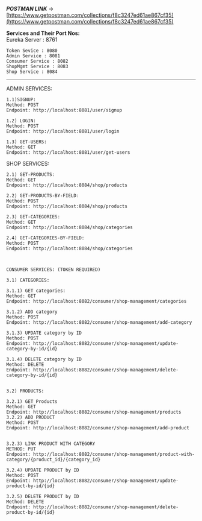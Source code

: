 
**_POSTMAN LINK_** -> [https://www.getpostman.com/collections/f8c3247ed61ae867cf35](https://www.getpostman.com/collections/f8c3247ed61ae867cf35) 


<b> Services and Their Port Nos: </b>    
    Eureka Server : 8761

    Token Sevice : 8080
    Admin Service : 8081
    Consumer Service : 8082
    ShopMgmt Service : 8083
    Shop Service : 8084

******************************************************************

ADMIN SERVICES:

    1.1)SIGNUP:
    Method: POST
    Endpoint: http://localhost:8081/user/signup    

    1.2) LOGIN:
    Method: POST
    Endpoint: http://localhost:8081/user/login    
  
    1.3) GET-USERS:
    Method: GET
    Endpoint: http://localhost:8081/user/get-users



SHOP SERVICES:

    2.1) GET-PRODUCTS:
    Method: GET
    Endpoint: http://localhost:8084/shop/products    

    2.2) GET-PRODUCTS-BY-FIELD:
    Method: POST
    Endpoint: http://localhost:8084/shop/products    

    2.3) GET-CATEGORIES:
    Method: GET
    Endpoint: http://localhost:8084/shop/categories    

    2.4) GET-CATEGORIES-BY-FIELD:
    Method: POST
    Endpoint: http://localhost:8084/shop/categories    



    CONSUMER SERVICES: (TOKEN REQUIRED)

    3.1) CATEGORIES:

    3.1.1) GET categories:
    Method: GET
    Endpoint: http://localhost:8082/consumer/shop-management/categories    

    3.1.2) ADD category
    Method: POST
    Endpoint: http://localhost:8082/consumer/shop-management/add-category    

    3.1.3) UPDATE category by ID
    Method: POST
    Endpoint: http://localhost:8082/consumer/shop-management/update-category-by-id/{id}   

    3.1.4) DELETE category by ID
    Method: DELETE
    Endpoint: http://localhost:8082/consumer/shop-management/delete-category-by-id/{id}


    3.2) PRODUCTS:

    3.2.1) GET Products
    Method: GET
    Endpoint: http://localhost:8082/consumer/shop-management/products    3.2.2) ADD PRODUCT
    Method: POST
    Endpoint: http://localhost:8082/consumer/shop-management/add-product    

  
    3.2.3) LINK PRODUCT WITH CATEGORY
    METHOD: PUT
    Endpoint: http://localhost:8082/consumer/shop-management/product-with-category/{product_id}/{category_id}    

    3.2.4) UPDATE PRODUCT by ID
    Method: POST
    Endpoint: http://localhost:8082/consumer/shop-management/update-product-by-id/{id}    
   
    3.2.5) DELETE PRODUCT by ID
    Method: DELETE
    Endpoint: http://localhost:8082/consumer/shop-management/delete-product-by-id/{id}


